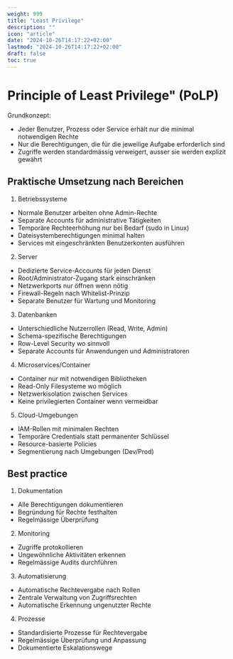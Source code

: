 ```yaml
---
weight: 999
title: "Least Privilege"
description: ""
icon: "article"
date: "2024-10-26T14:17:22+02:00"
lastmod: "2024-10-26T14:17:22+02:00"
draft: false
toc: true
---
```


# Principle of Least Privilege" (PoLP)

Grundkonzept:

- Jeder Benutzer, Prozess oder Service erhält nur die minimal notwendigen Rechte
- Nur die Berechtigungen, die für die jeweilige Aufgabe erforderlich sind
- Zugriffe werden standardmässig verweigert, ausser sie werden explizit gewährt

## Praktische Umsetzung nach Bereichen

1. Betriebssysteme

- Normale Benutzer arbeiten ohne Admin-Rechte
- Separate Accounts für administrative Tätigkeiten
- Temporäre Rechteerhöhung nur bei Bedarf (sudo in Linux)
- Dateisystemberechtigungen minimal halten
- Services mit eingeschränkten Benutzerkonten ausführen

2. Server

- Dedizierte Service-Accounts für jeden Dienst
- Root/Administrator-Zugang stark einschränken
- Netzwerkports nur öffnen wenn nötig
- Firewall-Regeln nach Whitelist-Prinzip
- Separate Benutzer für Wartung und Monitoring

3. Datenbanken

- Unterschiedliche Nutzerrollen (Read, Write, Admin)
- Schema-spezifische Berechtigungen
- Row-Level Security wo sinnvoll
- Separate Accounts für Anwendungen und Administratoren

4. Microservices/Container

- Container nur mit notwendigen Bibliotheken
- Read-Only Filesysteme wo möglich
- Netzwerkisolation zwischen Services
- Keine privilegierten Container wenn vermeidbar

5. Cloud-Umgebungen

- IAM-Rollen mit minimalen Rechten
- Temporäre Credentials statt permanenter Schlüssel
- Resource-basierte Policies
- Segmentierung nach Umgebungen (Dev/Prod)

## Best practice

1. Dokumentation

- Alle Berechtigungen dokumentieren
- Begründung für Rechte festhalten
- Regelmässige Überprüfung

2. Monitoring

- Zugriffe protokollieren
- Ungewöhnliche Aktivitäten erkennen
- Regelmässige Audits durchführen

3. Automatisierung

- Automatische Rechtevergabe nach Rollen
- Zentrale Verwaltung von Zugriffsrechten
- Automatische Erkennung ungenutzter Rechte

4. Prozesse

- Standardisierte Prozesse für Rechtevergabe
- Regelmässige Überprüfung und Anpassung
- Dokumentierte Eskalationswege

